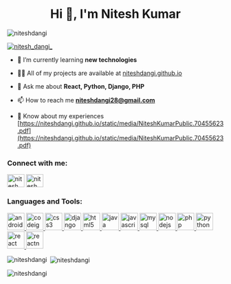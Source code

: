 <h1 align="center">Hi 👋, I'm Nitesh Kumar</h1>

<p align="left"> <img src="https://komarev.com/ghpvc/?username=niteshdangi&label=Profile%20views&color=0e75b6&style=flat" alt="niteshdangi" /> </p>

<p align="left"> <a href="https://twitter.com/nitesh_dangi_" target="blank"><img src="https://img.shields.io/twitter/follow/nitesh_dangi_?logo=twitter&style=for-the-badge" alt="nitesh_dangi_" /></a> </p>

- 🌱 I’m currently learning **new technologies**

- 👨‍💻 All of my projects are available at [niteshdangi.github.io](niteshdangi.github.io)

- 💬 Ask me about **React, Python, Django, PHP**

- 📫 How to reach me **niteshdangi28@gmail.com**

- 📄 Know about my experiences [https://niteshdangi.github.io/static/media/NiteshKumarPublic.70455623.pdf](https://niteshdangi.github.io/static/media/NiteshKumarPublic.70455623.pdf)

<h3 align="left">Connect with me:</h3>
<p align="left">
<a href="https://twitter.com/nitesh_dangi_" target="blank"><img align="center" src="https://cdn.jsdelivr.net/npm/simple-icons@3.0.1/icons/twitter.svg" alt="nitesh_dangi_" height="30" width="40" /></a>
<a href="https://instagram.com/nitesh_dangi_" target="blank"><img align="center" src="https://cdn.jsdelivr.net/npm/simple-icons@3.0.1/icons/instagram.svg" alt="nitesh_dangi_" height="30" width="40" /></a>
</p>

<h3 align="left">Languages and Tools:</h3>
<p align="left"> <a href="https://developer.android.com" target="_blank"> <img src="https://devicons.github.io/devicon/devicon.git/icons/android/android-original-wordmark.svg" alt="android" width="40" height="40"/> </a> <a href="https://codeigniter.com" target="_blank"> <img src="https://cdn.worldvectorlogo.com/logos/codeigniter.svg" alt="codeigniter" width="40" height="40"/> </a> <a href="https://www.w3schools.com/css/" target="_blank"> <img src="https://devicons.github.io/devicon/devicon.git/icons/css3/css3-original-wordmark.svg" alt="css3" width="40" height="40"/> </a> <a href="https://www.djangoproject.com/" target="_blank"> <img src="https://devicons.github.io/devicon/devicon.git/icons/django/django-original.svg" alt="django" width="40" height="40"/> </a> <a href="https://www.w3.org/html/" target="_blank"> <img src="https://devicons.github.io/devicon/devicon.git/icons/html5/html5-original-wordmark.svg" alt="html5" width="40" height="40"/> </a> <a href="https://www.java.com" target="_blank"> <img src="https://devicons.github.io/devicon/devicon.git/icons/java/java-original-wordmark.svg" alt="java" width="40" height="40"/> </a> <a href="https://developer.mozilla.org/en-US/docs/Web/JavaScript" target="_blank"> <img src="https://devicons.github.io/devicon/devicon.git/icons/javascript/javascript-original.svg" alt="javascript" width="40" height="40"/> </a> <a href="https://www.mysql.com/" target="_blank"> <img src="https://devicons.github.io/devicon/devicon.git/icons/mysql/mysql-original-wordmark.svg" alt="mysql" width="40" height="40"/> </a> <a href="https://nodejs.org" target="_blank"> <img src="https://devicons.github.io/devicon/devicon.git/icons/nodejs/nodejs-original-wordmark.svg" alt="nodejs" width="40" height="40"/> </a> <a href="https://www.php.net" target="_blank"> <img src="https://devicons.github.io/devicon/devicon.git/icons/php/php-original.svg" alt="php" width="40" height="40"/> </a> <a href="https://www.python.org" target="_blank"> <img src="https://devicons.github.io/devicon/devicon.git/icons/python/python-original.svg" alt="python" width="40" height="40"/> </a> <a href="https://reactjs.org/" target="_blank"> <img src="https://devicons.github.io/devicon/devicon.git/icons/react/react-original-wordmark.svg" alt="react" width="40" height="40"/> </a> <a href="https://reactnative.dev/" target="_blank"> <img src="https://reactnative.dev/img/header_logo.svg" alt="reactnative" width="40" height="40"/> </a> </p>

<p><img align="left" src="https://github-readme-stats.vercel.app/api/top-langs?username=niteshdangi&show_icons=true&locale=en&layout=compact" alt="niteshdangi" /></p>

<p>&nbsp;<img align="center" src="https://github-readme-stats.vercel.app/api?username=niteshdangi&show_icons=true&locale=en" alt="niteshdangi" /></p>

<p><img align="center" src="https://github-readme-streak-stats.herokuapp.com/?user=niteshdangi&" alt="niteshdangi" /></p>
